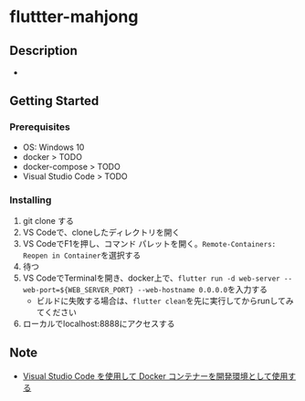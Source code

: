 # fluttter-mahjong

## Description
- 

## Getting Started

### Prerequisites
- OS: Windows 10
- docker > TODO
- docker-compose > TODO
- Visual Studio Code > TODO

### Installing
1. git clone する
1. VS Codeで、cloneしたディレクトリを開く
1. VS CodeでF1を押し、コマンド パレットを開く。`Remote-Containers: Reopen in Container`を選択する
1. 待つ
1. VS CodeでTerminalを開き、docker上で、`flutter run -d web-server --web-port=${WEB_SERVER_PORT} --web-hostname 0.0.0.0`を入力する
   - ビルドに失敗する場合は、`flutter clean`を先に実行してからrunしてみてください
1. ローカルでlocalhost:8888にアクセスする

## Note
- [Visual Studio Code を使用して Docker コンテナーを開発環境として使用する](https://docs.microsoft.com/ja-jp/learn/modules/use-docker-container-dev-env-vs-code/)